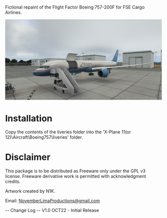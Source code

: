 Fictional repaint of the Flight Factor Boeing 757-200F for FSE Cargo Airlines.

![B757-200F](https://github.com/N1K340/FS-Aircraft-Repaints/blob/main/FF%20757/FSE%20Cargo%20757-200F/pic/757-200F.jpg)

Installation
============

Copy the contents of the liveries folder into the 'X-Plane 11(or 12)\Aircraft\Boeing757\liveries' folder.


Disclaimer
==========

This package is to be distributed as Freeware only under the GPL v3 license.
Freeware derivative work is permitted with acknowledgment credits.


Artwork created by N1K.

Email: NovemberLimaProductions@gmail.com


-- Change Log --
V1.0 OCT22 - Initial Release
